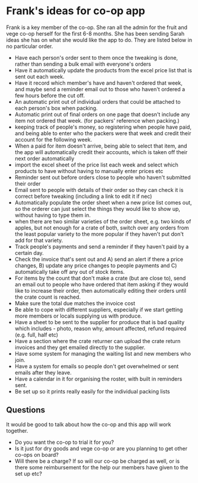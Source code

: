 # Frank's ideas for co-op app

Frank is a key member of the co-op. She ran all the admin for the fruit and vege co-op herself for the first 6-8 months. She has been sending Sarah ideas she has on what she would like the app to do. They are listed below in no particular order.

- Have each person's order sent to them once the tweaking is done, rather than sending a bulk email with everyone's orders
- Have it automatically update the products from the excel price list that is sent out each week.
- Have it record which member's have and haven't ordered that week, and maybe send a reminder email out to those who haven't ordered a few hours before the cut off.
- An automatic print out of individual orders that could be attached to each person's box when packing.
- Automatic print out of final orders on one page that doesn't include any item not ordered that week. (for packers' reference when packing.)
- keeping track of people's money, so registering when people have paid, and being able to enter who the packers were that week and credit their account for the following week.
- When a paid for item doesn't arrive, being able to select that item, and the app will automatically credit their accounts, which is taken off their next order automatically
- import the excel sheet of the price list each week and select which products to have without having to manually enter prices etc
- Reminder sent out before orders close to people who haven't submitted their order
- Email sent to people with details of their order so they can check it is correct before tweaking (including a link to edit it if nec)
- Automatically populate the order sheet when a new price list comes out, so the orderer can just select the things they would like to show up, without having to type them in.
- when there are two similar varieties of the order sheet, e.g. two kinds of apples, but not enough for a crate of both, switch over any orders from the least popular variety to the more popular if they haven't put don't add for that variety.
- Track people's payments and send a reminder if they haven't paid by a certain day.
- Check the invoice that's sent out and A) send an alert if there a price changes, B) update any price changes to people payments and C) automatically take off any out of stock items.
- For items by the count that don't make a crate (but are close to), send an email out to people who have ordered that item asking if they would like to increase their order, then automatically editing their orders until the crate count is reached.
- Make sure the total due matches the invoice cost
- Be able to cope with different suppliers, especially if we start getting more members or locals supplying us with produce.
- Have a sheet to be sent to the supplier for produce that is bad quality which includes - photo, reason why, amount affected, refund required (e.g. full, half etc)
- Have a section where the crate returner can upload the crate return invoices and they get emailed directly to the supplier.
- Have some system for managing the waiting list and new members who join.
- Have a system for emails so people don't get overwhelmed or sent emails after they leave.
- Have a calendar in it for organising the roster, with built in reminders sent.
- Be set up so it prints really easily for the individual packing lists

## Questions
It would be good to talk about how the co-op and this app will work together.
- Do you want the co-op to trial it for you?
- Is it just for dry goods and vege co-op or are you planning to get other co-ops on board?
- Will there be a charge? If so will our co-op be charged as well, or is there some reimbursement for the help our members have given to the set up etc?
